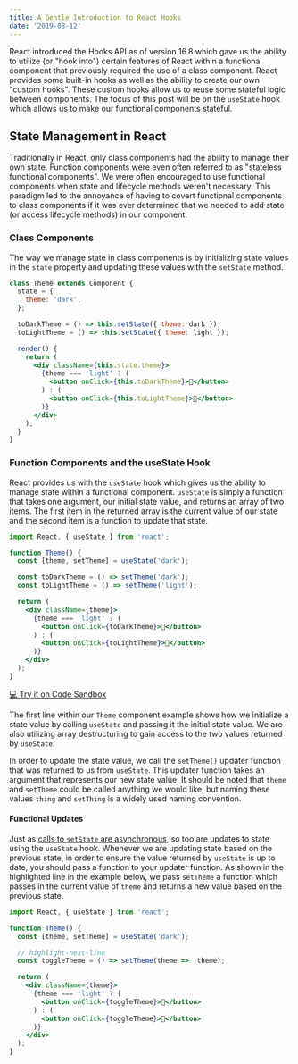 ```yaml
---
title: A Gentle Introduction to React Hooks
date: '2019-08-12'
---
```


React introduced the Hooks API as of version 16.8 which gave us the ability to utilize (or "hook into") certain features of React within a functional component that previously required the use of a class component. React provides some built-in hooks as well as the ability to create our own "custom hooks". These custom hooks allow us to reuse some stateful logic between components. The focus of this post will be on the `useState` hook which allows us to make our functional components stateful.

## State Management in React

Traditionally in React, only class components had the ability to manage their own state. Function components were even often referred to as "stateless functional components". We were often encouraged to use functional components when state and lifecycle methods weren't necessary. This paradigm led to the annoyance of having to covert functional components to class components if it was ever determined that we needed to add state (or access lifecycle methods) in our component.

### Class Components

The way we manage state in class components is by initializing state values in the `state` property and updating these values with the `setState` method.

```jsx
class Theme extends Component {
  state = {
    theme: 'dark',
  };

  toDarkTheme = () => this.setState({ theme: dark });
  toLightTheme = () => this.setState({ theme: light });

  render() {
    return (
      <div className={this.state.theme}>
        {theme === 'light' ? (
          <button onClick={this.toDarkTheme}>🌛</button>
        ) : (
          <button onClick={this.toLightTheme}>🌝</button>
        )}
      </div>
    );
  }
}
```

### Function Components and the useState Hook

React provides us with the `useState` hook which gives us the ability to manage state within a functional component. `useState` is simply a function that takes one argument, our initial state value, and returns an array of two items. The first item in the returned array is the current value of our state and the second item is a function to update that state.

```jsx
import React, { useState } from 'react';

function Theme() {
  const [theme, setTheme] = useState('dark');

  const toDarkTheme = () => setTheme('dark');
  const toLightTheme = () => setTheme('light');

  return (
    <div className={theme}>
      {theme === 'light' ? (
        <button onClick={toDarkTheme}>🌛</button>
      ) : (
        <button onClick={toLightTheme}>🌝</button>
      )}
    </div>
  );
}
```

<p class="code-sandbox-link-wrap">
  <a class="code-sandbox-link" href="https://codesandbox.io/s/usestate-l14g6" target="_blank">💻 Try it on Code Sandbox</a>
</p>

The first line within our `Theme` component example shows how we initialize a state value by calling `useState` and passing it the initial state value. We are also utilizing array destructuring to gain access to the two values returned by `useState`.

In order to update the state value, we call the `setTheme()` updater function that was returned to us from `useState`. This updater function takes an argument that represents our new state value. It should be noted that `theme` and `setTheme` could be called anything we would like, but naming these values `thing` and `setThing` is a widely used naming convention.

#### Functional Updates

Just as <a href="https://reactjs.org/docs/faq-state.html#why-is-setstate-giving-me-the-wrong-value" target="_blank">calls to `setState` are asynchronous</a>, so too are updates to state using the `useState` hook. Whenever we are updating state based on the previous state, in order to ensure the value returned by `useState` is up to date, you should pass a function to your updater function. As shown in the highlighted line in the example below, we pass `setTheme` a function which passes in the current value of `theme` and returns a new value based on the previous state.

```jsx
import React, { useState } from 'react';

function Theme() {
  const [theme, setTheme] = useState('dark');

  // highlight-next-line
  const toggleTheme = () => setTheme(theme => !theme);

  return (
    <div className={theme}>
      {theme === 'light' ? (
        <button onClick={toggleTheme}>🌛</button>
      ) : (
        <button onClick={toggleTheme}>🌝</button>
      )}
    </div>
  );
}
```

<!-- `video: https://www.youtube.com/embed/dpw9EHDh2bM` -->
